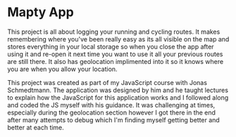 # Mapty App

This project is all about logging your running and cycling routes. It makes remembering where you've been really easy as its all visible on the map and stores everything in your local storage so when you close the app after using it and re-open it next time you want to use it all your previous routes are still there. It also has geolocation implimented into it so it knows where you are when you allow your location.

This project was created as part of my JavaScript course with Jonas Schmedtmann. The application was designed by him and he taught lectures to explain how the JavaScript for this application works and I followed along and coded the JS myself with his guidance. It was challenging at times, especially during the geolocation section however I got there in the end after many attempts to debug which I'm finding myself getting better and better at each time.
